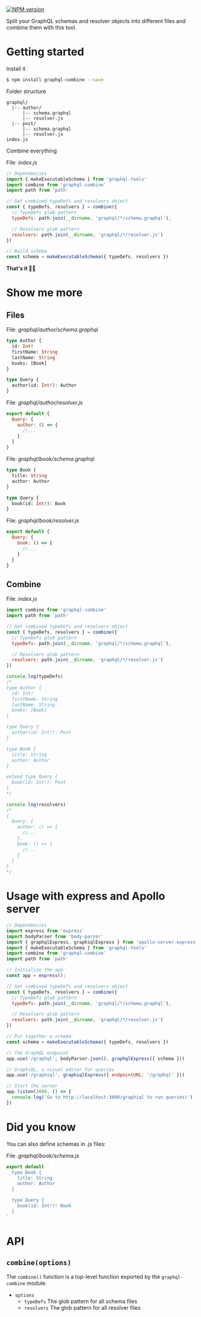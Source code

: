 [![NPM version](https://img.shields.io/npm/v/graphql-combine.svg)](https://www.npmjs.com/package/graphql-combine)

Split your GraphQL schemas and resolver objects into different files and combine them with this tool.

# Getting started

Install it
```bash
$ npm install graphql-combine --save
```

Folder structure
```
graphql/
  |-- author/
      |-- schema.graphql
      |-- resolver.js
  |-- post/
      |-- schema.graphql
      |-- resolver.js
index.js
```

Combine everything

File: _index.js_
```js
// Dependencies
import { makeExecutableSchema } from 'graphql-tools'
import combine from 'graphql-combine'
import path from 'path'

// Get combined typeDefs and resolvers object
const { typeDefs, resolvers } = combine({
  // TypeDefs glob pattern
  typeDefs: path.join(__dirname, 'graphql/*/schema.graphql'),

  // Resolvers glob pattern
  resolvers: path.join(__dirname, 'graphql/*/resolver.js')
})

// Build schema
const schema = makeExecutableSchema({ typeDefs, resolvers })
```

**That's it 👍🏼**

# Show me more

## Files
File: _graphql/author/schema.graphql_
```graphql
type Author {
  id: Int!
  firstName: String
  lastName: String
  books: [Book]
}

type Query {
  author(id: Int!): Author
}
```
File: _graphql/author/resolver.js_
```js
export default {
  Query: {
    author: () => {
      //...
    }
  }
}
```
File: _graphql/book/schema.graphql_
```graphql
type Book {
  title: String
  author: Author
}

type Query {
  book(id: Int!): Book
}
```
File: _graphql/book/resolver.js_
```js
export default {
  Query: {
    book: () => {
      //...
    }
  }
}
```

## Combine
File: _index.js_
```js
import combine from 'graphql-combine'
import path from 'path'

// Get combined typeDefs and resolvers object
const { typeDefs, resolvers } = combine({
  // TypeDefs glob pattern
  typeDefs: path.join(__dirname, 'graphql/*/schema.graphql'),

  // Resolvers glob pattern
  resolvers: path.join(__dirname, 'graphql/*/resolver.js')
})

console.log(typeDefs)
/*
type Author {
  id: Int!
  firstName: String
  lastName: String
  books: [Book]
}

type Query {
  author(id: Int!): Post
}

type Book {
  title: String
  author: Author
}

extend type Query {
  book(id: Int!): Post
}
*/

console.log(resolvers)
/*
{
  Query: {
    author: () => {
      //...
    },
    book: () => {
      //...
    }
  }
}
*/
```

# Usage with express and Apollo server
```js
// Dependencies
import express from 'express'
import bodyParser from 'body-parser'
import { graphqlExpress, graphiqlExpress } from 'apollo-server-express'
import { makeExecutableSchema } from 'graphql-tools'
import combine from 'graphql-combine'
import path from 'path'

// Initialize the app
const app = express();

// Get combined typeDefs and resolvers object
const { typeDefs, resolvers } = combine({
  // TypeDefs glob pattern
  typeDefs: path.join(__dirname, 'graphql/*/schema.graphql'),

  // Resolvers glob pattern
  resolvers: path.join(__dirname, 'graphql/*/resolver.js')
})

// Put together a schema
const schema = makeExecutableSchema({ typeDefs, resolvers })

// The GraphQL endpoint
app.use('/graphql', bodyParser.json(), graphqlExpress({ schema }))

// GraphiQL, a visual editor for queries
app.use('/graphiql', graphiqlExpress({ endpointURL: '/graphql' }))

// Start the server
app.listen(3000, () => {
  console.log('Go to http://localhost:3000/graphiql to run queries!')
})
```

# Did you know
You can also define schemas in .js files:

File: _graphql/book/schema.js_
```js
export default `
  type Book {
    title: String
    author: Author
  }

  type Query {
    book(id: Int!): Book
  }
`
```

# API

## `combine(options)`

The `combine()` function is a top-level function exported by the `graphql-combine` module.

* `options`
  * `typeDefs` The glob pattern for all schema files
  * `resolvers` The glob pattern for all resolver files